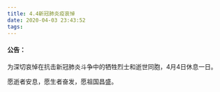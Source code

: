 ```yaml
---
title: 4.4新冠肺炎疫哀悼
date: 2020-04-03 23:43:52
tags:
---
```


#### 公告：

为深切哀悼在抗击新冠肺炎斗争中的牺牲烈士和逝世同胞，4月4日休息一日。

愿逝者安息，愿生者奋发，愿祖国昌盛。

